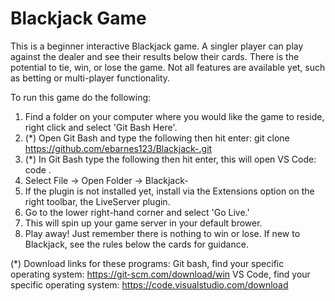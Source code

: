 # Blackjack Game

This is a beginner interactive Blackjack game. A singler player can play against the dealer and see their results below their cards. There is the potential to tie, win, or lose the game. Not all features are available yet, such as betting or multi-player functionality. 

To run this game do the following: 
1) Find a folder on your computer where you would like the game to reside, right click and select 'Git Bash Here'.
2) (*) Open Git Bash and type the following then hit enter:
git clone https://github.com/ebarnes123/Blackjack-.git
3) (*) In Git Bash type the following then hit enter, this will open VS Code:
code .
4) Select File -> Open Folder -> Blackjack- 
5) If the plugin is not installed yet, install via the Extensions option on the right toolbar, the LiveServer plugin.
6) Go to the lower right-hand corner and select 'Go Live.' 
7) This will spin up your game server in your default brower. 
8) Play away! Just remember there is nothing to win or lose. If new to Blackjack, see the rules below the cards for guidance. 

(*) Download links for these programs: 
Git bash, find your specific operating system: https://git-scm.com/download/win
VS Code, find your specific operating system: https://code.visualstudio.com/download
